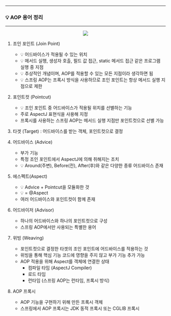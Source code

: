 -----
### 💡 AOP 용어 정리
-----
<div align="center">
<img src="https://github.com/user-attachments/assets/b4b7d244-144c-4426-85a5-71e4a6a3f5f1">
</div>

1. 조인 포인트 (Join Point)
   - 💡 어드바이스가 적용될 수 있는 위치
   - 💡 메서드 실행, 생성자 호출, 필드 값 접근, static 메서드 접근 같은 프로그램 실행 중 지점
   - 💡 추상적인 개념이며, AOP를 적용할 수 있는 모든 지점이라 생각하면 됨
   - 💡 스프링 AOP는 프록시 방식을 사용하므로 조인 포인트는 항상 메서드 실행 지점으로 제한

2. 포인트컷 (Pointcut)
   - 💡 조인 포인트 중 어드바이스가 적용될 위치를 선별하는 기능
   - 주로 AspectJ 표현식을 사용해 지정
   - 프록시를 사용하는 스프링 AOP는 메서드 실행 지점만 포인트컷으로 선별 가능

3. 타겟 (Target) : 어드바이스를 받는 객체, 포인트컷으로 결정

4. 어드바이스 (Advice)
   - 부가 기능
   - 특정 조인 포인트에서 AspectJ에 의해 취해지는 조치
   - 💡 Around(주변), Before(전), After(후)와 같은 다양한 종류 어드바이스 존재

5. 에스펙트(Aspect)
   - 💡 Advice + Pointcut을 모듈화한 것
   - 💡 = @Aspect
   - 여러 어드바이스와 포인트컷이 함께 존재

6. 어드바이저 (Advisor)
   - 하나의 어드바이스와 하나의 포인트컷으로 구성
   - 스프링 AOP에서만 사용되는 특별한 용어

7. 위빙 (Weaving)
   - 포인트컷으로 결정한 타겟의 조인 포인트에 어드바이스를 적용하는 것
   - 위빙을 통해 핵심 기능 코드에 영향을 주지 않고 부가 기능 추가 가능
   - AOP 적용을 위해 Aspect를 객체에 연결한 상태
     + 컴파일 타임 (AspectJ Compiler)
     + 로드 타임
     + 런타임 (스프링 AOP는 런타임, 프록시 방식)

8. AOP 프록시
   - AOP 기능을 구현하기 위해 만든 프록시 객체
   - 스프링에서 AOP 프록시는 JDK 동적 프록시 또는 CGLIB 프록시
   
